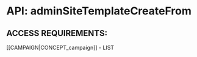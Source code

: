 # API: adminSiteTemplateCreateFrom


## ACCESS REQUIREMENTS: ##
[[CAMPAIGN|CONCEPT_campaign]] - LIST

